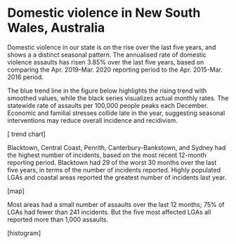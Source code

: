 # Domestic violence in New South Wales, Australia

Domestic violence in our state is on the rise over the last five years, and shows a a distinct seasonal pattern. The annualised rate of domestic violence assaults has risen 3.85% over the last five years, based on comparing the Apr. 2019-Mar. 2020 reporting period to the Apr. 2015-Mar. 2016 period. 

The blue trend line in the figure below highlights the rising trend with smoothed values, while the black series visualizes actual monthly rates. The statewide rate of assaults per 100,000 people peaks each December. Economic and familial stresses collide late in the year, suggesting seasonal interventions may reduce overall incidence and recidivism. 



[ trend chart]

Blacktown, Central Coast, Penrith, Canterbury-Bankstown, and Sydney had the highest number of incidents, based on the most recent 12-month reporting period. Blacktown had 29 of the worst 30 months over the last five years, in terms of the number of incidents reported. Highly populated LGAs and coastal areas reported the greatest number of incidents last year.

[map]

Most areas had a small number of assaults over the last 12 months; 75% of LGAs had fewer than 241 incidents. But the five most affected LGAs all reported more than 1,000 assaults.

[histogram]
